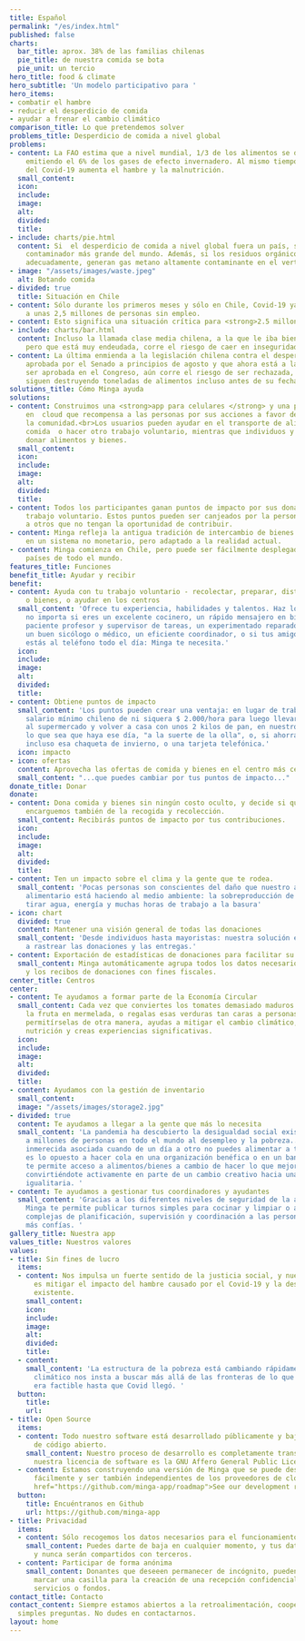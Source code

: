 ```yaml
---
title: Español
permalink: "/es/index.html"
published: false
charts:
  bar_title: aprox. 38% de las familias chilenas
  pie_title: de nuestra comida se bota
  pie_unit: un tercio
hero_title: food & climate
hero_subtitle: 'Un modelo participativo para '
hero_items:
- combatir el hambre
- reducir el desperdicio de comida
- ayudar a frenar el cambio climático
comparison_title: Lo que pretendemos solver
problems_title: Desperdicio de comida a nivel global
problems:
- content: La FAO estima que a nivel mundial, 1/3 de los alimentos se desperdician,
    emitiendo el 6% de los gases de efecto invernadero. Al mismo tiempo, la epidemia
    del Covid-19 aumenta el hambre y la malnutrición.
  small_content: 
  icon: 
  include: 
  image: 
  alt: 
  divided: 
  title: 
- include: charts/pie.html
  content: Si  el desperdicio de comida a nivel global fuera un país, sería el tercer
    contaminador más grande del mundo. Además, si los residuos orgánicos no son compostados
    adecuadamente, generan gas metano altamente contaminante en el vertedero.
- image: "/assets/images/waste.jpeg"
  alt: Botando comida
- divided: true
  title: Situación en Chile
- content: Sólo durante los primeros meses y sólo en Chile, Covid-19 ya ha dejado
    a unas 2,5 millones de personas sin empleo.
- content: Esto significa una situación crítica para <strong>2.5 millones de familias</strong>.
- include: charts/bar.html
  content: Incluso la llamada clase media chilena, a la que le iba bien "en papel"
    pero que está muy endeudada, corre el riesgo de caer en inseguridad alimentaria.
- content: La última enmienda a la legislación chilena contra el desperdicio de alimentos,
    aprobada por el Senado a principios de agosto y que ahora está a la espera de
    ser aprobada en el Congreso, aún corre el riesgo de ser rechazada, y los supermercados
    siguen destruyendo toneladas de alimentos incluso antes de su fecha de caducidad.
solutions_title: Cómo Minga ayuda
solutions:
- content: Construimos una <strong>app para celulares </strong> y una plataforma gratuita
    en  cloud que recompensa a las personas por sus acciones a favor del clima y de
    la comunidad.<br>Los usuarios pueden ayudar en el transporte de alimentos, preparar
    comida  o hacer otro trabajo voluntario, mientras que individuos y empresas pueden
    donar alimentos y bienes.
  small_content: 
  icon: 
  include: 
  image: 
  alt: 
  divided: 
  title: 
- content: Todos los participantes ganan puntos de impacto por sus donaciones y su
    trabajo voluntario. Estos puntos pueden ser canjeados por la persona, o donados
    a otros que no tengan la oportunidad de contribuir.
- content: Minga refleja la antigua tradición de intercambio de bienes y servicios
    en un sistema no monetario, pero adaptado a la realidad actual.
- content: Minga comienza en Chile, pero puede ser fácilmente desplegada en otros
    países de todo el mundo.
features_title: Funciones
benefit_title: Ayudar y recibir
benefit:
- content: Ayuda con tu trabajo voluntario - recolectar, preparar, distribuir alimentos
    o bienes, o ayudar en los centros
  small_content: 'Ofrece tu experiencia, habilidades y talentos. Haz lo que te gusta:
    no importa si eres un excelente cocinero, un rápido mensajero en bicicleta, un
    paciente profesor y supervisor de tareas, un experimentado reparador de bicicletas,
    un buen sicólogo o médico, un eficiente coordinador, o si tus amigos dicen que
    estás al teléfono todo el día: Minga te necesita.'
  icon: 
  include: 
  image: 
  alt: 
  divided: 
  title: 
- content: Obtiene puntos de impacto
  small_content: 'Los puntos pueden crear una ventaja: en lugar de trabajar por el
    salario mínimo chileno de ni siquera $ 2.000/hora para luego llevar el dinero
    al supermercado y volver a casa con unos 2 kilos de pan, en nuestro modelo obtendrías
    lo que sea que haya ese día, "a la suerte de la olla", o, si ahorras tus puntos,
    incluso esa chaqueta de invierno, o una tarjeta telefónica.'
  icon: impacto
- icon: ofertas
  content: Aprovecha las ofertas de comida y bienes en el centro más cercano a ti
  small_content: "...que puedes cambiar por tus puntos de impacto..."
donate_title: Donar
donate:
- content: Dona comida y bienes sin ningún costo oculto, y decide si quieres que nos
    encarguemos también de la recogida y recolección.
  small_content: Recibirás puntos de impacto por tus contribuciones.
  icon: 
  include: 
  image: 
  alt: 
  divided: 
  title: 
- content: Ten un impacto sobre el clima y la gente que te rodea.
  small_content: 'Pocas personas son conscientes del daño que nuestro actual sistema
    alimentario está haciendo al medio ambiente: la sobreproducción de alimentos significa
    tirar agua, energía y muchas horas de trabajo a la basura'
- icon: chart
  divided: true
  content: Mantener una visión general de todas las donaciones
  small_content: 'Desde individuos hasta mayoristas: nuestra solución escalable ayuda
    a rastrear las donaciones y las entregas.'
- content: Exportación de estadísticas de donaciones para facilitar su uso en la contabilidad
  small_content: Minga automáticamente agrupa todos los datos necesarios para la contabilidad
    y los recibos de donaciones con fines fiscales.
center_title: Centros
center:
- content: Te ayudamos a formar parte de la Economía Circular
  small_content: Cada vez que conviertes los tomates demasiado maduros en salsa, o
    la fruta en mermelada, o regalas esas verduras tan caras a personas que no podrían
    permitírselas de otra manera, ayudas a mitigar el cambio climático, mejoras la
    nutrición y creas experiencias significativas.
  icon: 
  include: 
  image: 
  alt: 
  divided: 
  title: 
- content: Ayudamos con la gestión de inventario
  small_content: 
  image: "/assets/images/storage2.jpg"
- divided: true
  content: Te ayudamos a llegar a la gente que más lo necesita
  small_content: 'La pandemia ha descubierto la desigualdad social existente y empuja
    a millones de personas en todo el mundo al desempleo y la pobreza... hay una vergüenza
    inmerecida asociada cuando de un día a otro no puedes alimentar a tus hijos. Minga
    es lo opuesto a hacer cola en una organización benéfica o en un banco de alimentos:
    te permite acceso a alimentos/bienes a cambio de hacer lo que mejor sabes hacer,
    convirtiéndote activamente en parte de un cambio creativo hacia una sociedad más
    igualitaria. '
- content: Te ayudamos a gestionar tus coordinadores y ayudantes
  small_content: 'Gracias a los diferentes niveles de seguridad de la administración,
    Minga te permite publicar turnos simples para cocinar y limpiar o asignar tareas
    complejas de planificación, supervisión y coordinación a las personas en las que
    más confías. '
gallery_title: Nuestra app
values_title: Nuestros valores
values:
- title: Sin fines de lucro
  items:
  - content: Nos impulsa un fuerte sentido de la justicia social, y nuestro deseo
      es mitigar el impacto del hambre causado por el Covid-19 y la desigualdad social
      existente.
    small_content: 
    icon: 
    include: 
    image: 
    alt: 
    divided: 
    title: 
  - content: 
    small_content: 'La estructura de la pobreza está cambiando rápidamente, y el cambio
      climático nos insta a buscar más allá de las fronteras de lo que creíamos que
      era factible hasta que Covid llegó. '
  button:
    title: 
    url: 
- title: Open Source
  items:
  - content: Todo nuestro software está desarrollado públicamente y bajo una licencia
      de código abierto.
    small_content: Nuestro proceso de desarrollo es completamente transparente, y
      nuestra licencia de software es la GNU Affero General Public License v3.
  - content: Estamos construyendo una versión de Minga que se puede desplegar más
      fácilmente y ser también independientes de los proveedores de clouds.<br><a
      href="https://github.com/minga-app/roadmap">See our development roadmap</a>.
  button:
    title: Encuéntranos en Github
    url: https://github.com/minga-app
- title: Privacidad
  items:
  - content: Sólo recogemos los datos necesarios para el funcionamiento del servicio.
    small_content: Puedes darte de baja en cualquier momento, y tus datos serán eliminados
      y nunca serán compartidos con terceros.
  - content: Participar de forma anónima
    small_content: Donantes que deseeen permanecer de incógnito, pueden simplemente
      marcar una casilla para la creación de una recepción confidencial de los bienes,
      servicios o fondos.
contact_title: Contacto
contact_content: Siempre estamos abiertos a la retroalimentación, cooperaciones o
  simples preguntas. No dudes en contactarnos.
layout: home
---
```


